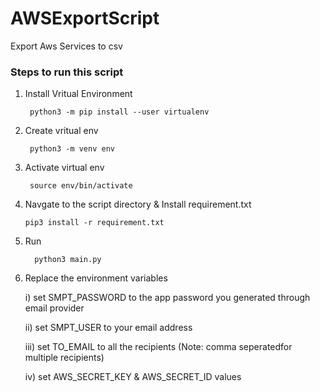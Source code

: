 # AWSExportScript
Export Aws Services to csv




<!-- GETTING STARTED -->
### Steps to run this script
1. Install Vritual Environment 
   ```
    python3 -m pip install --user virtualenv
   ```
 
2. Create vritual env
   ```
    python3 -m venv env
   ```
3. Activate virtual env
   ```
    source env/bin/activate
   ```
4. Navgate to the script directory & Install requirement.txt
   ```
   pip3 install -r requirement.txt
    ```
5. Run 
    ```
      python3 main.py
      ```
6. Replace the environment variables 
    
    i) set SMPT_PASSWORD to the app password you generated through email provider
   
   ii) set SMPT_USER to your email address
  
   iii) set TO_EMAIL to all the recipients (Note: comma seperatedfor multiple recipients)

   iv) set AWS_SECRET_KEY & AWS_SECRET_ID values 
  
